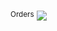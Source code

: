 <sup>Orders</sup> [![](https://github.com/Obligatorio-ORT-FI-8184-DevOps/msOrders/actions/workflows/ci.yml/badge.svg)](https://github.com/Obligatorio-ORT-FI-8184-DevOps/msOrders/actions/workflows/ci.yml)